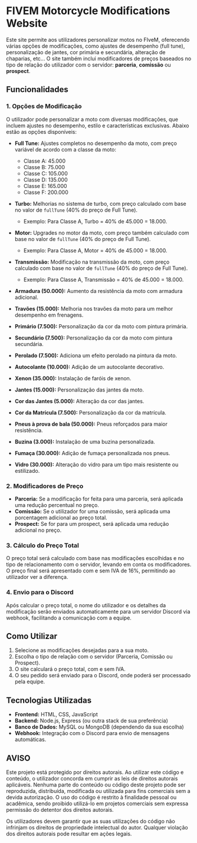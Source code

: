 # FIVEM Motorcycle Modifications Website

Este site permite aos utilizadores personalizar motos no FIveM, oferecendo várias opções de modificações, como ajustes de desempenho (full tune), personalização de jantes, cor primária e secundária, alteração de chaparias, etc... O site também inclui modificadores de preços baseados no tipo de relação do utilizador com o servidor: **parceria**, **comissão** ou **prospect**.

## Funcionalidades

### 1. **Opções de Modificação**
O utilizador pode personalizar a moto com diversas modificações, que incluem ajustes no desempenho, estilo e características exclusivas. Abaixo estão as opções disponíveis:

- **Full Tune:** Ajustes completos no desempenho da moto, com preço variável de acordo com a classe da moto:
  - Classe A: 45.000
  - Classe B: 75.000
  - Classe C: 105.000
  - Classe D: 135.000
  - Classe E: 165.000
  - Classe F: 200.000

- **Turbo:** Melhorias no sistema de turbo, com preço calculado com base no valor de `fullTune` (40% do preço de Full Tune).
  - Exemplo: Para Classe A, Turbo = 40% de 45.000 = 18.000.

- **Motor:** Upgrades no motor da moto, com preço também calculado com base no valor de `fullTune` (40% do preço de Full Tune).
  - Exemplo: Para Classe A, Motor = 40% de 45.000 = 18.000.

- **Transmissão:** Modificação na transmissão da moto, com preço calculado com base no valor de `fullTune` (40% do preço de Full Tune).
  - Exemplo: Para Classe A, Transmissão = 40% de 45.000 = 18.000.

- **Armadura (50.000):** Aumento da resistência da moto com armadura adicional.

- **Travões (15.000):** Melhoria nos travões da moto para um melhor desempenho em frenagens.

- **Primário (7.500):** Personalização da cor da moto com pintura primária.

- **Secundário (7.500):** Personalização da cor da moto com pintura secundária.

- **Perolado (7.500):** Adiciona um efeito perolado na pintura da moto.

- **Autocolante (10.000):** Adição de um autocolante decorativo.

- **Xenon (35.000):** Instalação de faróis de xenon.

- **Jantes (15.000):** Personalização das jantes da moto.

- **Cor das Jantes (5.000):** Alteração da cor das jantes.

- **Cor da Matrícula (7.500):** Personalização da cor da matrícula.

- **Pneus à prova de bala (50.000):** Pneus reforçados para maior resistência.

- **Buzina (3.000):** Instalação de uma buzina personalizada.

- **Fumaça (30.000):** Adição de fumaça personalizada nos pneus.

- **Vidro (30.000):** Alteração do vidro para um tipo mais resistente ou estilizado.

### 2. **Modificadores de Preço**
- **Parceria:** Se a modificação for feita para uma parceria, será aplicada uma redução percentual no preço.
- **Comissão:** Se o utilizador for uma comissão, será aplicada uma porcentagem adicional ao preço total.
- **Prospect:** Se for para um prospect, será aplicada uma redução adicional no preço.

### 3. **Cálculo do Preço Total**
O preço total será calculado com base nas modificações escolhidas e no tipo de relacionamento com o servidor, levando em conta os modificadores. O preço final será apresentado com e sem IVA de 16%, permitindo ao utilizador ver a diferença.

### 4. **Envio para o Discord**
Após calcular o preço total, o nome do utilizador e os detalhes da modificação serão enviados automaticamente para um servidor Discord via webhook, facilitando a comunicação com a equipe.

## Como Utilizar

1. Selecione as modificações desejadas para a sua moto.
2. Escolha o tipo de relação com o servidor (Parceria, Comissão ou Prospect).
3. O site calculará o preço total, com e sem IVA.
4. O seu pedido será enviado para o Discord, onde poderá ser processado pela equipe.

## Tecnologias Utilizadas
- **Frontend:** HTML, CSS, JavaScript
- **Backend:** Node.js, Express (ou outra stack de sua preferência)
- **Banco de Dados:** MySQL ou MongoDB (dependendo da sua escolha)
- **Webhook:** Integração com o Discord para envio de mensagens automáticas.

## AVISO

Este projeto está protegido por direitos autorais. Ao utilizar este código e conteúdo, o utilizador concorda em cumprir as leis de direitos autorais aplicáveis. Nenhuma parte do conteúdo ou código deste projeto pode ser reproduzida, distribuída, modificada ou utilizada para fins comerciais sem a devida autorização. O uso do código é restrito à finalidade pessoal ou acadêmica, sendo proibido utilizá-lo em projetos comerciais sem expressa permissão do detentor dos direitos autorais. 

Os utilizadores devem garantir que as suas utilizações do código não infrinjam os direitos de propriedade intelectual do autor. Qualquer violação dos direitos autorais pode resultar em ações legais.
